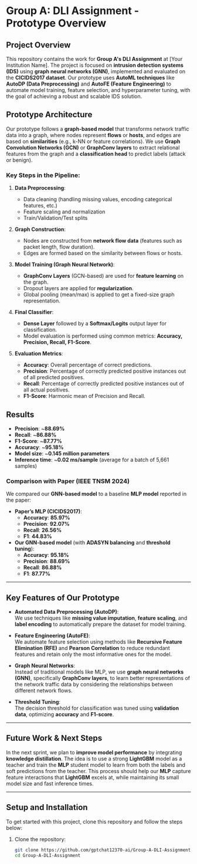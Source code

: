 # Group A: DLI Assignment - Prototype Overview

## Project Overview

This repository contains the work for **Group A's DLI Assignment** at [Your Institution Name]. The project is focused on **intrusion detection systems (IDS)** using **graph neural networks (GNN)**, implemented and evaluated on the **CICIDS2017 dataset**. Our prototype uses **AutoML techniques** like **AutoDP (Data Preprocessing)** and **AutoFE (Feature Engineering)** to automate model training, feature selection, and hyperparameter tuning, with the goal of achieving a robust and scalable IDS solution.

## Prototype Architecture

Our prototype follows a **graph-based model** that transforms network traffic data into a graph, where nodes represent **flows** or **hosts**, and edges are based on **similarities** (e.g., k-NN or feature correlations). We use **Graph Convolution Networks (GCN)** or **GraphConv layers** to extract relational features from the graph and a **classification head** to predict labels (attack or benign).

### Key Steps in the Pipeline:
1. **Data Preprocessing**:  
   - Data cleaning (handling missing values, encoding categorical features, etc.)
   - Feature scaling and normalization
   - Train/Validation/Test splits

2. **Graph Construction**:  
   - Nodes are constructed from **network flow data** (features such as packet length, flow duration).
   - Edges are formed based on the similarity between flows or hosts.

3. **Model Training (Graph Neural Network)**:  
   - **GraphConv Layers** (GCN-based) are used for **feature learning** on the graph.
   - Dropout layers are applied for **regularization**.
   - Global pooling (mean/max) is applied to get a fixed-size graph representation.

4. **Final Classifier**:  
   - **Dense Layer** followed by a **Softmax/Logits** output layer for classification.
   - Model evaluation is performed using common metrics: **Accuracy, Precision, Recall, F1-Score**.

5. **Evaluation Metrics**:
   - **Accuracy**: Overall percentage of correct predictions.
   - **Precision**: Percentage of correctly predicted positive instances out of all predicted positives.
   - **Recall**: Percentage of correctly predicted positive instances out of all actual positives.
   - **F1-Score**: Harmonic mean of Precision and Recall.

## Results

- **Precision**: ~**88.69%**
- **Recall**: ~**86.88%**
- **F1-Score**: ~**87.77%**
- **Accuracy**: ~**95.18%**
- **Model size**: ~**0.145 million parameters**
- **Inference time**: ~**0.02 ms/sample** (average for a batch of 5,661 samples)

### Comparison with Paper (IEEE TNSM 2024)

We compared our **GNN-based model** to a baseline **MLP model** reported in the paper:
- **Paper’s MLP (CICIDS2017)**:
  - **Accuracy**: **85.97%**
  - **Precision**: **92.07%**
  - **Recall**: **26.56%**
  - **F1**: **44.83%**
- **Our GNN-based model** (with **ADASYN balancing** and **threshold tuning**):
  - **Accuracy**: **95.18%**
  - **Precision**: **88.69%**
  - **Recall**: **86.88%**
  - **F1**: **87.77%**

---

## Key Features of Our Prototype

- **Automated Data Preprocessing (AutoDP)**:  
  We use techniques like **missing value imputation**, **feature scaling**, and **label encoding** to automatically prepare the dataset for model training.

- **Feature Engineering (AutoFE)**:  
  We automate feature selection using methods like **Recursive Feature Elimination (RFE)** and **Pearson Correlation** to reduce redundant features and retain only the most informative ones for the model.

- **Graph Neural Networks**:  
  Instead of traditional models like MLP, we use **graph neural networks (GNN)**, specifically **GraphConv layers**, to learn better representations of the network traffic data by considering the relationships between different network flows.

- **Threshold Tuning**:  
  The decision threshold for classification was tuned using **validation data**, optimizing **accuracy** and **F1-score**.

---

## Future Work & Next Steps

In the next sprint, we plan to **improve model performance** by integrating **knowledge distillation**. The idea is to use a strong **LightGBM** model as a teacher and train the **MLP** student model to learn from both the labels and soft predictions from the teacher. This process should help our **MLP** capture feature interactions that **LightGBM** excels at, while maintaining its small model size and fast inference times.

---

## Setup and Installation

To get started with this project, clone this repository and follow the steps below:

1. Clone the repository:
   ```bash
   git clone https://github.com/gptchat12370-ai/Group-A-DLI-Assignment.git
   cd Group-A-DLI-Assignment
